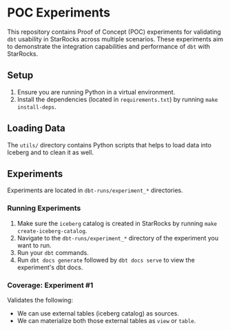  # POC Experiments
 
This repository contains Proof of Concept (POC) experiments for validating `dbt` usability in StarRocks across multiple scenarios. 
These experiments aim to demonstrate the integration capabilities and performance of `dbt` with StarRocks.
## Setup

1. Ensure you are running Python in a virtual environment.
2. Install the dependencies (located in `requirements.txt`) by running `make install-deps`.

## Loading Data

The `utils/` directory contains Python scripts that helps to load data into Iceberg and to clean it as well.
 
## Experiments

Experiments are located in `dbt-runs/experiment_*` directories.

### Running Experiments

1. Make sure the `iceberg` catalog is created in StarRocks by running `make create-iceberg-catalog`. 
2. Navigate to the `dbt-runs/experiment_*` directory of the experiment you want to run.
3. Run your `dbt` commands. 
4. Run `dbt docs generate` followed by `dbt docs serve` to view the experiment's dbt docs.

### Coverage: Experiment #1 

Validates the following:

- We can use external tables (iceberg catalog) as sources.
- We can materialize both those external tables as `view` or `table`.